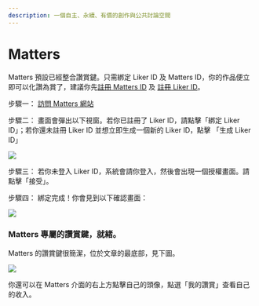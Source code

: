 ```yaml
---
description: 一個自主、永續、有價的創作與公共討論空間
---
```


# Matters

Matters 預設已經整合讚賞鍵。只需綁定 Liker ID 及 Matters ID，你的作品便立即可以化讚為賞了，建議你先[註冊 Matters ID](https://matters.news/) 及 [註冊 Liker ID](https://docs.like.co/v/zh/user-guide/liker-id/how-to-register-a-liker-id)。

步驟一： [訪問 Matters 網站](https://matters.news/)

步驟二： 畫面會彈出以下視窗。若你已註冊了 Liker ID，請點擊「綁定 Liker ID」；若你還未註冊 Liker ID 並想立即生成一個新的 Liker ID，點擊 「生成 Liker ID」

![](https://downloads.intercomcdn.com/i/o/155791214/db9e93b6c015c30f244138b9/image.png)

步驟三： 若你未登入 Liker ID，系統會請你登入，然後會出現一個授權畫面。請點擊「接受」。

步驟四： 綁定完成！你會見到以下確認畫面：

![](https://downloads.intercomcdn.com/i/o/155791736/78e35390d82b3696e8d01ca6/image.png)

### Matters 專屬的讚賞鍵，就緒。 <a id="matters-"></a>

Matters 的讚賞鍵很簡潔，位於文章的最底部，見下圖。

![](https://downloads.intercomcdn.com/i/o/155792365/aac3d91b40af657a1e732cfd/image.png)

你還可以在 Matters 介面的右上方點擊自己的頭像，點選「我的讚賞」查看自己的收入。

